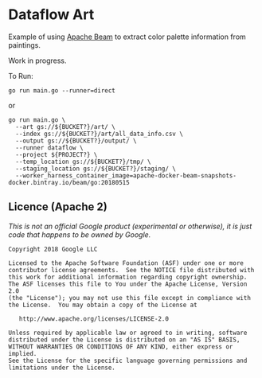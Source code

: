 # Dataflow Art

Example of using [Apache Beam](https://beam.apache.org/documentation/sdks/go/) to extract color palette information from paintings.

Work in progress.

To Run:

```shell
go run main.go --runner=direct 
```

or

```shell
go run main.go \
  --art gs://${BUCKET?}/art/ \
  --index gs://${BUCKET?}/art/all_data_info.csv \
  --output gs://${BUCKET?}/output/ \
  --runner dataflow \
  --project ${PROJECT?} \
  --temp_location gs://${BUCKET?}/tmp/ \
  --staging_location gs://${BUCKET?}/staging/ \
  --worker_harness_container_image=apache-docker-beam-snapshots-docker.bintray.io/beam/go:20180515
```

## Licence (Apache 2)

*This is not an official Google product (experimental or otherwise), it is just code that happens to be owned by Google.*

```
Copyright 2018 Google LLC

Licensed to the Apache Software Foundation (ASF) under one or more
contributor license agreements.  See the NOTICE file distributed with
this work for additional information regarding copyright ownership.
The ASF licenses this file to You under the Apache License, Version 2.0
(the "License"); you may not use this file except in compliance with
the License.  You may obtain a copy of the License at

   http://www.apache.org/licenses/LICENSE-2.0

Unless required by applicable law or agreed to in writing, software
distributed under the License is distributed on an "AS IS" BASIS,
WITHOUT WARRANTIES OR CONDITIONS OF ANY KIND, either express or implied.
See the License for the specific language governing permissions and
limitations under the License.
```